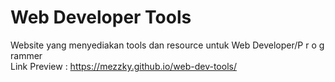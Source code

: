 # Web Developer Tools
Website yang menyediakan tools dan resource untuk Web Developer/P r o g rammer<br>
Link Preview : https://mezzky.github.io/web-dev-tools/
